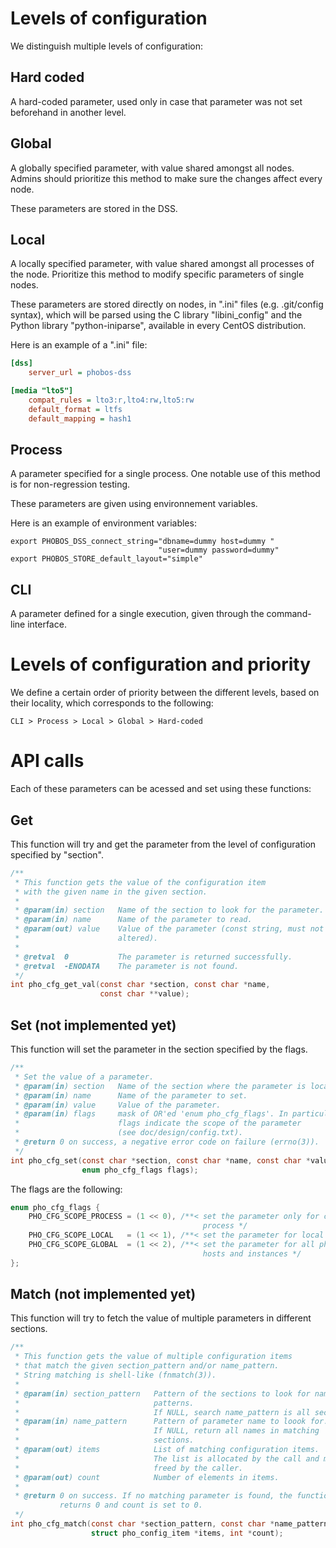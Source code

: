 # Levels of configuration
We distinguish multiple levels of configuration:

## Hard coded
A hard-coded parameter, used only in case that parameter was not set beforehand
in another level.

## Global
A globally specified parameter, with value shared amongst all
nodes. Admins should prioritize this method to make sure the changes affect
every node.

These parameters are stored in the DSS.

## Local
A locally specified parameter, with value shared amongst all
processes of the node. Prioritize this method to modify specific parameters
of single nodes.

These parameters are stored directly on nodes, in ".ini" files (e.g.
.git/config syntax), which will be parsed using the C library "libini_config"
and the Python library "python-iniparse", available in every CentOS
distribution.

Here is an example of a ".ini" file:

```INI
[dss]
	server_url = phobos-dss

[media "lto5"]
	compat_rules = lto3:r,lto4:rw,lto5:rw
	default_format = ltfs
	default_mapping = hash1
```

## Process
A parameter specified for a single process. One notable use of
this method is for non-regression testing.

These parameters are given using environnement variables.

Here is an example of environment variables:

```Shell
export PHOBOS_DSS_connect_string="dbname=dummy host=dummy "
                                 "user=dummy password=dummy"
export PHOBOS_STORE_default_layout="simple"
```

## CLI
A parameter defined for a single execution, given through the command-line
interface.

# Levels of configuration and priority
We define a certain order of priority between the different levels, based on
their locality, which corresponds to the following:

```
CLI > Process > Local > Global > Hard-coded
```

# API calls
Each of these parameters can be acessed and set using these functions:

## Get
This function will try and get the parameter from the level of configuration
specified by "section".

```C
/**
 * This function gets the value of the configuration item
 * with the given name in the given section.
 *
 * @param(in) section   Name of the section to look for the parameter.
 * @param(in) name      Name of the parameter to read.
 * @param(out) value    Value of the parameter (const string, must not be
 *                      altered).
 *
 * @retval  0           The parameter is returned successfully.
 * @retval  -ENODATA    The parameter is not found.
 */
int pho_cfg_get_val(const char *section, const char *name,
                    const char **value);
```

## Set (not implemented yet)
This function will set the parameter in the section specified by the flags.

```C
/**
 * Set the value of a parameter.
 * @param(in) section   Name of the section where the parameter is located.
 * @param(in) name      Name of the parameter to set.
 * @param(in) value     Value of the parameter.
 * @param(in) flags     mask of OR'ed 'enum pho_cfg_flags'. In particular,
 *                      flags indicate the scope of the parameter
 *                      (see doc/design/config.txt).
 * @return 0 on success, a negative error code on failure (errno(3)).
 */
int pho_cfg_set(const char *section, const char *name, const char *value,
                enum pho_cfg_flags flags);
```

The flags are the following:

```C
enum pho_cfg_flags {
    PHO_CFG_SCOPE_PROCESS = (1 << 0), /**< set the parameter only for current
                                           process */
    PHO_CFG_SCOPE_LOCAL   = (1 << 1), /**< set the parameter for local host */
    PHO_CFG_SCOPE_GLOBAL  = (1 << 2), /**< set the parameter for all phobos
                                           hosts and instances */
};
```

## Match (not implemented yet)
This function will try to fetch the value of multiple parameters in different
sections.

```C
/**
 * This function gets the value of multiple configuration items
 * that match the given section_pattern and/or name_pattern.
 * String matching is shell-like (fnmatch(3)).
 *
 * @param(in) section_pattern   Pattern of the sections to look for name
 *                              patterns.
 *                              If NULL, search name_pattern is all sections.
 * @param(in) name_pattern      Pattern of parameter name to loook for.
 *                              If NULL, return all names in matching
 *                              sections.
 * @param(out) items            List of matching configuration items.
 *                              The list is allocated by the call and must be
 *                              freed by the caller.
 * @param(out) count            Number of elements in items.
 *
 * @return 0 on success. If no matching parameter is found, the function still
           returns 0 and count is set to 0.
 */
int pho_cfg_match(const char *section_pattern, const char *name_pattern,
                  struct pho_config_item *items, int *count);
```

